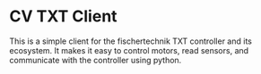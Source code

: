 # CV TXT Client

This is a simple client for the fischertechnik TXT controller and its ecosystem. 
It makes it easy to control motors, read sensors, and communicate with the controller using python.